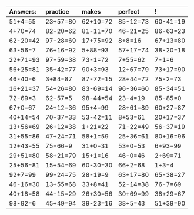| Answers: | practice | makes | perfect | ! |
| :--- | :--- | :--- | :--- | :--- |
| 51+4=55 | 23+57=80 | 62+10=72 | 85-12=73 | 60-41=19 | 
| 4+70=74 | 82-20=62 | 81-11=70 | 46-21=25 | 86-63=23 | 
| 62-20=42 | 97-28=69 | 17+75=92 | 8+8=16 | 67+13=80 | 
| 63-56=7 | 76+16=92 | 5+88=93 | 57+17=74 | 38-20=18 | 
| 22+71=93 | 97-59=38 | 73-1=72 | 7+55=62 | 7-1=6 | 
| 56+25=81 | 35+42=77 | 90+3=93 | 12+67=79 | 73+17=90 | 
| 46-40=6 | 3+84=87 | 87-72=15 | 28+44=72 | 75-2=73 | 
| 16+21=37 | 54+26=80 | 83-69=14 | 96-36=60 | 85-34=51 | 
| 72-69=3 | 62-57=5 | 98-44=54 | 23-4=19 | 85-85=0 | 
| 67+0=67 | 24+12=36 | 95+4=99 | 28+61=89 | 60+27=87 | 
| 40+14=54 | 70-37=33 | 53-42=11 | 8+53=61 | 20+17=37 | 
| 13+56=69 | 26+12=38 | 1+21=22 | 71-22=49 | 56-37=19 | 
| 31+55=86 | 47+24=71 | 58+1=59 | 25+36=61 | 80+16=96 | 
| 12+43=55 | 75-66=9 | 31+0=31 | 53+0=53 | 6+93=99 | 
| 29+51=80 | 58+21=79 | 15+1=16 | 46-0=46 | 2+69=71 | 
| 25+56=81 | 15+54=69 | 60-30=30 | 66+2=68 | 1+3=4 | 
| 92+7=99 | 99-24=75 | 28-19=9 | 63+17=80 | 65-38=27 | 
| 46-16=30 | 13+55=68 | 33+8=41 | 52-14=38 | 76-7=69 | 
| 40+18=58 | 44-15=29 | 26+30=56 | 30+69=99 | 38+29=67 | 
| 98-92=6 | 45+49=94 | 39-23=16 | 38+5=43 | 51+39=90 | 
